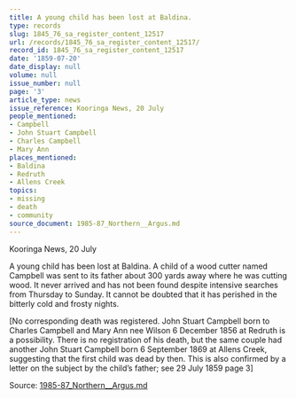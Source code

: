 ```yaml
---
title: A young child has been lost at Baldina.
type: records
slug: 1845_76_sa_register_content_12517
url: /records/1845_76_sa_register_content_12517/
record_id: 1845_76_sa_register_content_12517
date: '1859-07-20'
date_display: null
volume: null
issue_number: null
page: '3'
article_type: news
issue_reference: Kooringa News, 20 July
people_mentioned:
- Campbell
- John Stuart Campbell
- Charles Campbell
- Mary Ann
places_mentioned:
- Baldina
- Redruth
- Allens Creek
topics:
- missing
- death
- community
source_document: 1985-87_Northern__Argus.md
---
```


Kooringa News, 20 July

A young child has been lost at Baldina.  A child of a wood cutter named Campbell was sent to its father about 300 yards away where he was cutting wood.  It never arrived and has not been found despite intensive searches from Thursday to Sunday.  It cannot be doubted that it has perished in the bitterly cold and frosty nights.

[No corresponding death was registered.  John Stuart Campbell born to Charles Campbell and Mary Ann nee Wilson 6 December 1856 at Redruth is a possibility.  There is no registration of his death, but the same couple had another John Stuart Campbell born 6 September 1869 at Allens Creek, suggesting that the first child was dead by then.  This is also confirmed by a letter on the subject by the child’s father; see 29 July 1859 page 3]

Source: [1985-87_Northern__Argus.md](/downloads/markdown/1985-87_Northern__Argus.md)

